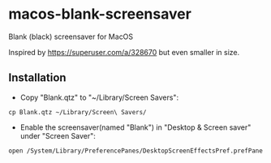 # macos-blank-screensaver
Blank (black) screensaver for MacOS

Inspired by https://superuser.com/a/328670 but even smaller in size.

## Installation
* Copy "Blank.qtz" to "~/Library/Screen Savers":
```
cp Blank.qtz ~/Library/Screen\ Savers/
```
* Enable the screensaver(named "Blank") in "Desktop & Screen saver" under "Screen Saver":
```
open /System/Library/PreferencePanes/DesktopScreenEffectsPref.prefPane
```
